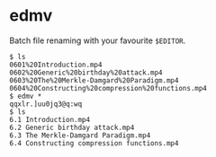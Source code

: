 # edmv

Batch file renaming with your favourite `$EDITOR`.

    $ ls
    0601%20Introduction.mp4 
    0602%20Generic%20birthday%20attack.mp4 
    0603%20The%20Merkle-Damgard%20Paradigm.mp4 
    0604%20Constructing%20compression%20functions.mp4 
    $ edmv *
    qqxlr.]uu0jq3@q:wq
    $ ls
    6.1 Introduction.mp4
    6.2 Generic birthday attack.mp4
    6.3 The Merkle-Damgard Paradigm.mp4
    6.4 Constructing compression functions.mp4
